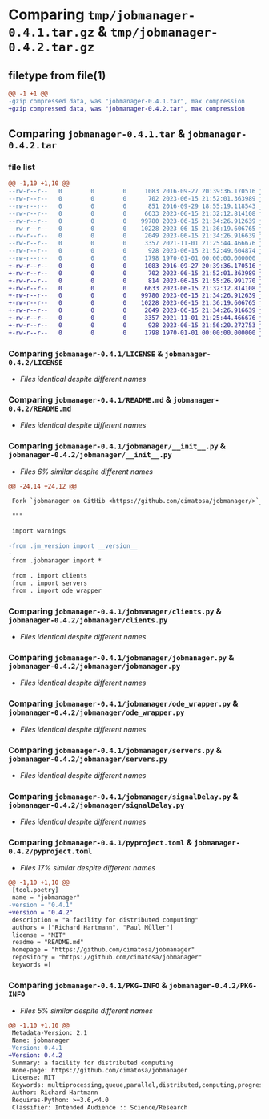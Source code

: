 # Comparing `tmp/jobmanager-0.4.1.tar.gz` & `tmp/jobmanager-0.4.2.tar.gz`

## filetype from file(1)

```diff
@@ -1 +1 @@
-gzip compressed data, was "jobmanager-0.4.1.tar", max compression
+gzip compressed data, was "jobmanager-0.4.2.tar", max compression
```

## Comparing `jobmanager-0.4.1.tar` & `jobmanager-0.4.2.tar`

### file list

```diff
@@ -1,10 +1,10 @@
--rw-r--r--   0        0        0     1083 2016-09-27 20:39:36.170516 jobmanager-0.4.1/LICENSE
--rw-r--r--   0        0        0      702 2023-06-15 21:52:01.363989 jobmanager-0.4.1/README.md
--rw-r--r--   0        0        0      851 2016-09-29 18:55:19.118543 jobmanager-0.4.1/jobmanager/__init__.py
--rw-r--r--   0        0        0     6633 2023-06-15 21:32:12.814108 jobmanager-0.4.1/jobmanager/clients.py
--rw-r--r--   0        0        0    99780 2023-06-15 21:34:26.912639 jobmanager-0.4.1/jobmanager/jobmanager.py
--rw-r--r--   0        0        0    10228 2023-06-15 21:36:19.606765 jobmanager-0.4.1/jobmanager/ode_wrapper.py
--rw-r--r--   0        0        0     2049 2023-06-15 21:34:26.916639 jobmanager-0.4.1/jobmanager/servers.py
--rw-r--r--   0        0        0     3357 2021-11-01 21:25:44.466676 jobmanager-0.4.1/jobmanager/signalDelay.py
--rw-r--r--   0        0        0      928 2023-06-15 21:52:49.604874 jobmanager-0.4.1/pyproject.toml
--rw-r--r--   0        0        0     1798 1970-01-01 00:00:00.000000 jobmanager-0.4.1/PKG-INFO
+-rw-r--r--   0        0        0     1083 2016-09-27 20:39:36.170516 jobmanager-0.4.2/LICENSE
+-rw-r--r--   0        0        0      702 2023-06-15 21:52:01.363989 jobmanager-0.4.2/README.md
+-rw-r--r--   0        0        0      814 2023-06-15 21:55:26.991770 jobmanager-0.4.2/jobmanager/__init__.py
+-rw-r--r--   0        0        0     6633 2023-06-15 21:32:12.814108 jobmanager-0.4.2/jobmanager/clients.py
+-rw-r--r--   0        0        0    99780 2023-06-15 21:34:26.912639 jobmanager-0.4.2/jobmanager/jobmanager.py
+-rw-r--r--   0        0        0    10228 2023-06-15 21:36:19.606765 jobmanager-0.4.2/jobmanager/ode_wrapper.py
+-rw-r--r--   0        0        0     2049 2023-06-15 21:34:26.916639 jobmanager-0.4.2/jobmanager/servers.py
+-rw-r--r--   0        0        0     3357 2021-11-01 21:25:44.466676 jobmanager-0.4.2/jobmanager/signalDelay.py
+-rw-r--r--   0        0        0      928 2023-06-15 21:56:20.272753 jobmanager-0.4.2/pyproject.toml
+-rw-r--r--   0        0        0     1798 1970-01-01 00:00:00.000000 jobmanager-0.4.2/PKG-INFO
```

### Comparing `jobmanager-0.4.1/LICENSE` & `jobmanager-0.4.2/LICENSE`

 * *Files identical despite different names*

### Comparing `jobmanager-0.4.1/README.md` & `jobmanager-0.4.2/README.md`

 * *Files identical despite different names*

### Comparing `jobmanager-0.4.1/jobmanager/__init__.py` & `jobmanager-0.4.2/jobmanager/__init__.py`

 * *Files 6% similar despite different names*

```diff
@@ -24,14 +24,12 @@
 
 Fork `jobmanager on GitHib <https://github.com/cimatosa/jobmanager/>`_.
 
 """
 
 import warnings
 
-from .jm_version import __version__
-
 from .jobmanager import *
 
 from . import clients
 from . import servers
 from . import ode_wrapper
```

### Comparing `jobmanager-0.4.1/jobmanager/clients.py` & `jobmanager-0.4.2/jobmanager/clients.py`

 * *Files identical despite different names*

### Comparing `jobmanager-0.4.1/jobmanager/jobmanager.py` & `jobmanager-0.4.2/jobmanager/jobmanager.py`

 * *Files identical despite different names*

### Comparing `jobmanager-0.4.1/jobmanager/ode_wrapper.py` & `jobmanager-0.4.2/jobmanager/ode_wrapper.py`

 * *Files identical despite different names*

### Comparing `jobmanager-0.4.1/jobmanager/servers.py` & `jobmanager-0.4.2/jobmanager/servers.py`

 * *Files identical despite different names*

### Comparing `jobmanager-0.4.1/jobmanager/signalDelay.py` & `jobmanager-0.4.2/jobmanager/signalDelay.py`

 * *Files identical despite different names*

### Comparing `jobmanager-0.4.1/pyproject.toml` & `jobmanager-0.4.2/pyproject.toml`

 * *Files 17% similar despite different names*

```diff
@@ -1,10 +1,10 @@
 [tool.poetry]
 name = "jobmanager"
-version = "0.4.1"
+version = "0.4.2"
 description = "a facility for distributed computing"
 authors = ["Richard Hartmann", "Paul Müller"]
 license = "MIT"
 readme = "README.md"
 homepage = "https://github.com/cimatosa/jobmanager"
 repository = "https://github.com/cimatosa/jobmanager"
 keywords =[
```

### Comparing `jobmanager-0.4.1/PKG-INFO` & `jobmanager-0.4.2/PKG-INFO`

 * *Files 5% similar despite different names*

```diff
@@ -1,10 +1,10 @@
 Metadata-Version: 2.1
 Name: jobmanager
-Version: 0.4.1
+Version: 0.4.2
 Summary: a facility for distributed computing
 Home-page: https://github.com/cimatosa/jobmanager
 License: MIT
 Keywords: multiprocessing,queue,parallel,distributed,computing,progress,manager,job,persistent data,scheduler
 Author: Richard Hartmann
 Requires-Python: >=3.6,<4.0
 Classifier: Intended Audience :: Science/Research
```

